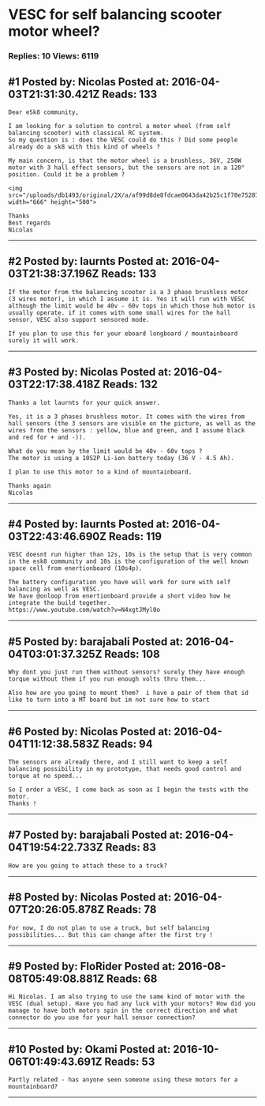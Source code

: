 # VESC for self balancing scooter motor wheel?

### Replies: 10 Views: 6119

## \#1 Posted by: Nicolas Posted at: 2016-04-03T21:31:30.421Z Reads: 133

```
Dear eSk8 community, 

I am looking for a solution to control a motor wheel (from self balancing scooter) with classical RC system. 
So my question is : does the VESC could do this ? Did some people already do a sk8 with this kind of wheels ? 

My main concern, is that the motor wheel is a brushless, 36V, 250W motor with 3 hall effect sensors, but the sensors are not in a 120° position. Could it be a problem ? 

<img src="/uploads/db1493/original/2X/a/af99d8de8fdcae0643da42b25c1f70e75287ab1d.JPG" width="666" height="500">

Thanks 
Best regards
Nicolas
```

---
## \#2 Posted by: laurnts Posted at: 2016-04-03T21:38:37.196Z Reads: 133

```
If the motor from the balancing scooter is a 3 phase brushless motor (3 wires motor), in which I assume it is. Yes it will run with VESC although the limit would be 40v - 60v tops in which those hub motor is usually operate. if it comes with some small wires for the hall sensor, VESC also support sensored mode.

If you plan to use this for your eboard longboard / mountainboard surely it will work.
```

---
## \#3 Posted by: Nicolas Posted at: 2016-04-03T22:17:38.418Z Reads: 132

```
Thanks a lot laurnts for your quick answer. 

Yes, it is a 3 phases brushless motor. It comes with the wires from hall sensors (the 3 sensors are visible on the picture, as well as the wires from the sensors : yellow, blue and green, and I assume black and red for + and -)). 

What do you mean by the limit would be 40v - 60v tops ? 
The motor is using a 10S2P Li-ion battery today (36 V - 4.5 Ah). 

I plan to use this motor to a kind of mountainboard. 

Thanks again
Nicolas
```

---
## \#4 Posted by: laurnts Posted at: 2016-04-03T22:43:46.690Z Reads: 119

```
VESC doesnt run higher than 12s, 10s is the setup that is very common in the esk8 community and 10s is the configuration of the well known space cell from enertionboard (10s4p).

The battery configuration you have will work for sure with self balancing as well as VESC.
We have @onloop from enertionboard provide a short video how he integrate the build together.
https://www.youtube.com/watch?v=N4xgtJMyl0o
```

---
## \#5 Posted by: barajabali Posted at: 2016-04-04T03:01:37.325Z Reads: 108

```
Why dont you just run them without sensors? surely they have enough torque without them if you run enough volts thru them...

Also how are you going to mount them?  i have a pair of them that id like to turn into a MT board but im not sure how to start
```

---
## \#6 Posted by: Nicolas Posted at: 2016-04-04T11:12:38.583Z Reads: 94

```
The sensors are already there, and I still want to keep a self balancing possibility in my prototype, that needs good control and torque at no speed... 

So I order a VESC, I come back as soon as I begin the tests with the motor.
Thanks !
```

---
## \#7 Posted by: barajabali Posted at: 2016-04-04T19:54:22.733Z Reads: 83

```
How are you going to attach these to a truck?
```

---
## \#8 Posted by: Nicolas Posted at: 2016-04-07T20:26:05.878Z Reads: 78

```
For now, I do not plan to use a truck, but self balancing possibilities... But this can change after the first try !
```

---
## \#9 Posted by: FloRider Posted at: 2016-08-08T05:49:08.881Z Reads: 68

```
Hi Nicolas. I am also trying to use the same kind of motor with the VESC (dual setup). Have you had any luck with your motors? How did you manage to have both motors spin in the correct direction and what connector do you use for your hall sensor connection?
```

---
## \#10 Posted by: Okami Posted at: 2016-10-06T01:49:43.691Z Reads: 53

```
Partly related - has anyone seen someone using these motors for a mountainboard?
```

---
